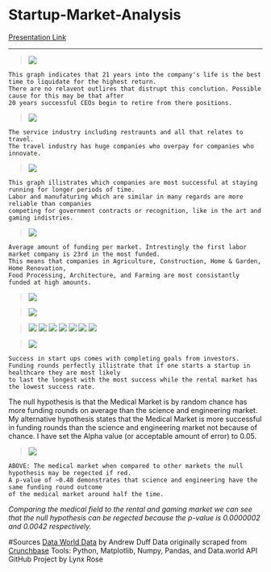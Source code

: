 # Startup-Market-Analysis
[Presentation Link](https://docs.google.com/presentation/d/1DKAZ7PrOn75aMGxz-vrxCdEtelQcBRwSux1HWWHaYIw/edit?usp=sharing)

---

>![](graphs/Best_Year_to_Sell.png)

	This graph indicates that 21 years into the company's life is the best time to liquidate for the highest return.
	There are no relavent outlires that distrupt this conclution. Possible cause for this may be that after
	20 years successful CEOs begin to retire from there positions.

>![](graphs/Mean_Liquidation_Amount_per_Market_USD.png)

	The service industry including restraunts and all that relates to travel. 
	The travel industry has huge companies who overpay for companies who innovate.

>![](graphs/Mean_Years_Before_Company_per_Market.png)

	This graph illistrates which companies are most successful at staying running for longer periods of time. 
	Labor and manufaturing which are similar in many regards are more reliable than companies 
	competing for government contracts or recognition, like in the art and gaming indistries. 

>![](graphs/Mean_Total_Funding_per_Market_USD.png)

	Average amount of funding per market. Intrestingly the first labor market company is 23rd in the most funded.
	This means that companies in Agriculture, Construction, Home & Garden, Home Renovation, 
	Food Processing, Architecture, and Farming are most consistantly funded at high amounts.

>![](graphs/Mean_USD_Growth_per_Year_per_Market.png)

>![](graphs/total_startups_per_Market.png)

>![](graphs/Average_Highest_Funding_Round_by_State.png)
>![](graphs/Number_Startups_State.png)
>![](graphs/Number_Startups_City.png)
>![](graphs/Startup_Lifespan_State.png)
>![](graphs/Number_Startups_State_Smallest.png)
>![](graphs/Startup_Lifespan_State_Smallest.png)
>![](graphs/Average_Lowest_Funding_Round_by_State.png)


>![](graphs/Mean_Funding_Round_per_Market.png)
	
	Success in start ups comes with completing goals from investors. 
	Funding rounds perfectly illistrate that if one starts a startup in healthcare they are most likely
	to last the longest with the most success while the rental market has the lowest success rate. 

The null hypothesis is that the Medical Market is by random chance has more funding rounds on average than the science and engineering market.
My alternative hypothesis states that the Medical Market is more successful in funding rounds than the science and engineering market not because of chance. I have set the Alpha value (or acceptable amount of error) to 0.05.

>![](graphs/Mean_Funding_Round_per_Market_Color.png)

	ABOVE: The medical market when compared to other markets the null hypothesis may be regected if red. 
	A p-value of ~0.48 demonstrates that science and engineering have the same funding round outcome 
	of the medical market around half the time.

*Comparing the medical field to the rental and gaming market we can see that the null hypothesis can be regected because the p-value is 0.0000002 and 0.0042 respectively.*


#Sources
[Data World Data](https://data.world/lynxrose/startup-analysis/workspace/file?agentid=datanerd&datasetid=startup-venture-funding&filename=crunchbase_monthly_export_d43b4klo2ade53.xlsx) by Andrew Duff
Data originally scraped from [Crunchbase](https://www.crunchbase.com/)
Tools: Python, Matplotlib, Numpy, Pandas, and Data.world API
GitHub Project by Lynx Rose


